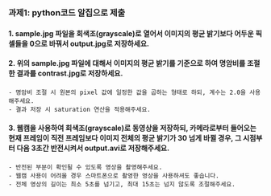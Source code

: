 ### 과제1: python코드 알집으로 제출

#### 1. sample.jpg 파일을 회색조(grayscale)로 열어서 이미지의 평균 밝기보다 어두운 픽셀들을 0으로 바꿔서 output.jpg로 저장하세요.

#### 2. 위의 sample.jpg 파일에 대해서 이미지의 평균 밝기를 기준으로 하여 명암비를 조절한 결과를 contrast.jpg로 저장하세요.
    - 명암비 조절 시 원본의 pixel 값에 일정한 값을 곱하는 형태로 하되, 계수는 2.0을 사용해주세요.
    - 결과 저장 시 saturation 연산을 적용해주세요.

#### 3. 웹캠을 사용하여 회색조(grayscale)로 동영상을 저장하되, 카메라로부터 들어오는 현재 프레임이 직전 프레임보다 이미지 전체의 평균 밝기가 30 넘게 바뀔 경우, 그 시점부터 다음 3초간 반전시켜서 output.avi로 저장해주세요. 
    - 반전된 부분이 확인될 수 있도록 영상을 촬영해주세요.
    - 웹캠 사용이 어려울 경우 스마트폰으로 촬영한 영상을 사용하셔도 좋습니다.
    - 전체 영상의 길이는 최소 5초를 넘기고, 최대 15초는 넘지 않도록 조절해주세요.